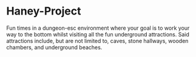 # Haney-Project
Fun times in a dungeon-esc environment where your goal is to work your way to the bottom whilst visiting all the fun underground attractions. Said attractions include, but are not limited to, caves, stone hallways, wooden chambers, and underground beaches. 
